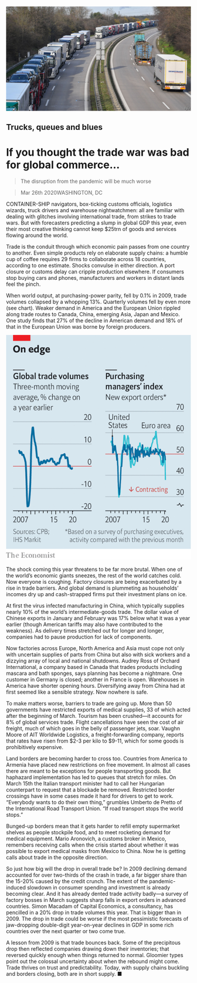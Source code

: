 ![](./images/20200328_FNP003_0.jpg)

## Trucks, queues and blues

# If you thought the trade war was bad for global commerce...

> The disruption from the pandemic will be much worse

> Mar 26th 2020WASHINGTON, DC

CONTAINER-SHIP navigators, box-ticking customs officials, logistics wizards, truck drivers and warehouse nightwatchmen: all are familiar with dealing with glitches involving international trade, from strikes to trade wars. But with forecasters predicting a slump in global GDP this year, even their most creative thinking cannot keep $25trn of goods and services flowing around the world.

Trade is the conduit through which economic pain passes from one country to another. Even simple products rely on elaborate supply chains: a humble cup of coffee requires 29 firms to collaborate across 18 countries, according to one estimate. Shocks convulse in either direction. A port closure or customs delay can cripple production elsewhere. If consumers stop buying cars and phones, manufacturers and workers in distant lands feel the pinch.

When world output, at purchasing-power parity, fell by 0.1% in 2009, trade volumes collapsed by a whopping 13%. Quarterly volumes fell by even more (see chart). Weaker demand in America and the European Union rippled along trade routes to Canada, China, emerging Asia, Japan and Mexico. One study finds that 27% of the decline in American demand and 18% of that in the European Union was borne by foreign producers.

![](./images/20200328_FNC876.png)

The shock coming this year threatens to be far more brutal. When one of the world’s economic giants sneezes, the rest of the world catches cold. Now everyone is coughing. Factory closures are being exacerbated by a rise in trade barriers. And global demand is plummeting as households’ incomes dry up and cash-strapped firms put their investment plans on ice.

At first the virus infected manufacturing in China, which typically supplies nearly 10% of the world’s intermediate-goods trade. The dollar value of Chinese exports in January and February was 17% below what it was a year earlier (though American tariffs may also have contributed to the weakness). As delivery times stretched out for longer and longer, companies had to pause production for lack of components.

Now factories across Europe, North America and Asia must cope not only with uncertain supplies of parts from China but also with sick workers and a dizzying array of local and national shutdowns. Audrey Ross of Orchard International, a company based in Canada that trades products including mascara and bath sponges, says planning has become a nightmare. One customer in Germany is closed; another in France is open. Warehouses in America have shorter opening hours. Diversifying away from China had at first seemed like a sensible strategy. Now nowhere is safe.

To make matters worse, barriers to trade are going up. More than 50 governments have restricted exports of medical supplies, 33 of which acted after the beginning of March. Tourism has been crushed—it accounts for 8% of global services trade. Flight cancellations have seen the cost of air freight, much of which goes in the belly of passenger jets, soar. Vaughn Moore of AIT Worldwide Logistics, a freight-forwarding company, reports that rates have risen from $2-3 per kilo to $9-11, which for some goods is prohibitively expensive.

Land borders are becoming harder to cross too. Countries from America to Armenia have placed new restrictions on free movement. In almost all cases there are meant to be exceptions for people transporting goods. But haphazard implementation has led to queues that stretch for miles. On March 15th the Italian transport minister had to call her Hungarian counterpart to request that a blockade be removed. Restricted border crossings have in some cases made it hard for drivers to get to work. “Everybody wants to do their own thing,” grumbles Umberto de Pretto of the International Road Transport Union. “If road transport stops the world stops.”

Bunged-up borders mean that it gets harder to refill empty supermarket shelves as people stockpile food, and to meet rocketing demand for medical equipment. Mario Aronovich, a customs broker in Mexico, remembers receiving calls when the crisis started about whether it was possible to export medical masks from Mexico to China. Now he is getting calls about trade in the opposite direction.

So just how big will the drop in overall trade be? In 2009 declining demand accounted for over two-thirds of the crash in trade, a far bigger share than the 15-20% caused by the credit crunch. The extent of the pandemic-induced slowdown in consumer spending and investment is already becoming clear. And it has already dented trade activity badly—a survey of factory bosses in March suggests sharp falls in export orders in advanced countries. Simon Macadam of Capital Economics, a consultancy, has pencilled in a 20% drop in trade volumes this year. That is bigger than in 2009. The drop in trade could be worse if the most pessimistic forecasts of jaw-dropping double-digit year-on-year declines in GDP in some rich countries over the next quarter or two come true.

A lesson from 2009 is that trade bounces back. Some of the precipitous drop then reflected companies drawing down their inventories; that reversed quickly enough when things returned to normal. Gloomier types point out the colossal uncertainty about when the rebound might come. Trade thrives on trust and predictability. Today, with supply chains buckling and borders closing, both are in short supply. ■